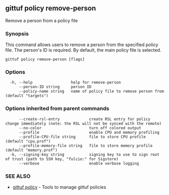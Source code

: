 ## gittuf policy remove-person

Remove a person from a policy file

### Synopsis

This command allows users to remove a person from the specified policy file. The person's ID is required. By default, the main policy file is selected.

```
gittuf policy remove-person [flags]
```

### Options

```
  -h, --help                 help for remove-person
      --person-ID string     person ID
      --policy-name string   name of policy file to remove person from (default "targets")
```

### Options inherited from parent commands

```
      --create-rsl-entry             create RSL entry for policy change immediately (note: the RSL will not be synced with the remote)
      --no-color                     turn off colored output
      --profile                      enable CPU and memory profiling
      --profile-CPU-file string      file to store CPU profile (default "cpu.prof")
      --profile-memory-file string   file to store memory profile (default "memory.prof")
  -k, --signing-key string           signing key to use to sign root of trust (path to SSH key, "fulcio:" for Sigstore)
      --verbose                      enable verbose logging
```

### SEE ALSO

* [gittuf policy](gittuf_policy.md)	 - Tools to manage gittuf policies

